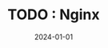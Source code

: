 ---
title: "TODO : Nginx"
excerpt: ""

categories:
  - Server

toc: false
toc_sticky: false

date: 2024-01-01
last_modified_at: 2024-01-01
---